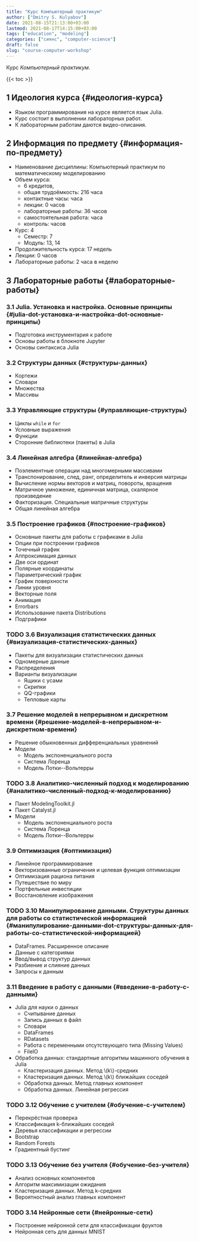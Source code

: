 ```yaml
---
title: "Курс Компьютерный практикум"
author: ["Dmitry S. Kulyabov"]
date: 2021-08-15T21:13:00+03:00
lastmod: 2021-08-17T14:15:00+03:00
tags: ["education", "modeling"]
categories: ["сиянс", "computer-science"]
draft: false
slug: "course-computer-workshop"
---
```


Курс _Компьютерный практикум_.

<!--more-->

{{< toc >}}


## <span class="section-num">1</span> Идеология курса {#идеология-курса}

-   Языком программирования на курсе является язык Julia.
-   Курс состоит в выполнении лабораторных работ.
-   К лабораторным работам даются видео-описания.


## <span class="section-num">2</span> Информация по предмету {#информация-по-предмету}

-   Наименование дисциплины: Компьютерный практикум по математическому моделированию
-   Объем курса:
    -   6 кредитов,
    -   общая трудоёмкость: 216 часа
    -   контактные часы:  часа
    -   лекции: 0 часов
    -   лабораторные работы: 36 часов
    -   самостоятельная работа:  часа
    -   контроль:  часов
-   Курс: 4
    -   Семестр: 7
    -   Модуль: 13, 14
-   Продолжительность курса: 17 недель
-   Лекции: 0 часов
-   Лабораторные работы: 2 часа в неделю


## <span class="section-num">3</span> Лабораторные работы {#лабораторные-работы}


### <span class="section-num">3.1</span> Julia. Установка и настройка. Основные принципы {#julia-dot-установка-и-настройка-dot-основные-принципы}

-   Подготовка инструментария к работе
-   Основы работы в блокноте Jupyter
-   Основы синтаксиса Julia


### <span class="section-num">3.2</span> Структуры данных {#структуры-данных}

-   Кортежи
-   Словари
-   Множества
-   Массивы


### <span class="section-num">3.3</span> Управляющие структуры {#управляющие-структуры}

-   Циклы `while` и `for`
-   Условные выражения
-   Функции
-   Сторонние библиотеки (пакеты) в Julia


### <span class="section-num">3.4</span> Линейная алгебра {#линейная-алгебра}

-   Поэлементные операции над многомерными массивами
-   Транспонирование, след, ранг, определитель и инверсия матрицы
-   Вычисление нормы векторов и матриц, повороты, вращения
-   Матричное умножение, единичная матрица, скалярное произведение
-   Факторизация. Специальные матричные структуры
-   Общая линейная алгебра


### <span class="section-num">3.5</span> Построение графиков {#построение-графиков}

-   Основные пакеты для работы с графиками в Julia
-   Опции при построении графиков
-   Точечный график
-   Аппроксимация данных
-   Две оси ординат
-   Полярные координаты
-   Параметрический график
-   График поверхности
-   Линии уровня
-   Векторные поля
-   Анимация
-   Errorbars
-   Использование пакета Distributions
-   Подграфики


### <span class="org-todo todo TODO">TODO</span> <span class="section-num">3.6</span> Визуализация статистических данных {#визуализация-статистических-данных}

-   Пакеты для визуализации статистических данных
-   Одномерные данные
-   Распределения
-   Варианты визуализации
    -   Ящики с усами
    -   Скрипки
    -   QQ-графики
    -   Тепловые карты


### <span class="section-num">3.7</span> Решение моделей в непрерывном и дискретном времени {#решение-моделей-в-непрерывном-и-дискретном-времени}

-   Решение обыкновенных дифференциальных уравнений
-   Модели
    -   Модель экспоненциального роста
    -   Система Лоренца
    -   Модель Лотки--Вольтерры


### <span class="org-todo todo TODO">TODO</span> <span class="section-num">3.8</span> Аналитико-численный подход к моделированию {#аналитико-численный-подход-к-моделированию}

-   Пакет ModelingToolkit.jl
-   Пакет Catalyst.jl
-   Модели
    -   Модель экспоненциального роста
    -   Система Лоренца
    -   Модель Лотки--Вольтерры


### <span class="section-num">3.9</span> Оптимизация {#оптимизация}

-   Линейное программирование
-   Векторизованные ограничения и целевая функция оптимизации
-   Оптимизация рациона питания
-   Путешествие по миру
-   Портфельные инвестиции
-   Восстановление изображения


### <span class="org-todo todo TODO">TODO</span> <span class="section-num">3.10</span> Манипулирование данными. Структуры данных для работы со статистической информацией {#манипулирование-данными-dot-структуры-данных-для-работы-со-статистической-информацией}

-   DataFrames. Расширенное описание
-   Данные с категориями
-   Ввод/вывод структур данных
-   Разбиение и слияние данных
-   Запросы к данным


### <span class="section-num">3.11</span> Введение в работу с данными {#введение-в-работу-с-данными}

-   Julia для науки о данных
    -   Считывание данных
    -   Запись данных в файл
    -   Словари
    -   DataFrames
    -   RDatasets
    -   Работа с переменными отсутствующего типа (Missing Values)
    -   FileIO
-   Обработка данных: стандартные алгоритмы машинного обучения в Julia
    -   Кластеризация данных. Метод \\(k\\)-средних
    -   Кластеризация данных. Метод \\(k\\) ближайших соседей
    -   Обработка данных. Метод главных компонент
    -   Обработка данных. Линейная регрессия


### <span class="org-todo todo TODO">TODO</span> <span class="section-num">3.12</span> Обучение с учителем {#обучение-с-учителем}

-   Перекрёстная проверка
-   Классификация k-ближайших соседей
-   Деревья классификации и регрессии
-   Bootstrap
-   Random Forests
-   Градиентный бустинг


### <span class="org-todo todo TODO">TODO</span> <span class="section-num">3.13</span> Обучение без учителя {#обучение-без-учителя}

-   Анализ основных компонентов
-   Алгоритм максимизации ожидания
-   Кластеризация данных. Метод k-средних
-   Вероятностный анализ главных компонент


### <span class="org-todo todo TODO">TODO</span> <span class="section-num">3.14</span> Нейронные сети {#нейронные-сети}

-   Построение нейронной сети для классификации фруктов
-   Нейронная сеть для данных MNIST
